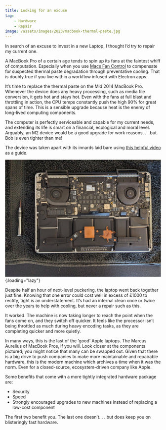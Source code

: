 ```yaml
---
title: Looking for an excuse
tag:
    - Hardware
    - Repair
image: /assets/images/2023/macbook-thermal-paste.jpg
---
```


In search of an excuse to invest in a new Laptop, I thought I’d try to repair my current one.

A MacBook Pro of a certain age tends to spin up its fans at the faintest whiff of computation. Especially when you use [Macs Fan Control](https://crystalidea.com/macs-fan-control) to compensate for suspected thermal paste degradation through preventative cooling. That is doubly true if you live within a workflow infused with Electron apps.

It’s time to replace the thermal paste on the Mid 2014 MacBook Pro. Whenever the device does any heavy processing, such as media file conversion, it gets hot and stays hot. Even with the fans at full blast and throttling in action, the CPU temps constantly push the high 90% for great spans of time. This is a sensible upgrade because heat is the enemy of long-lived computing components.

The computer is perfectly serviceable and capable for my current needs, and extending its life is smart on a financial, ecological and moral level. Arguably, an M2 device would be a good upgrade for work reasons. . . but Bob is even tighter than me!

The device was taken apart with its innards laid bare using [this helpful video](https://www.youtube.com/watch?v=UHcYxtCppng) as a guide.

![Inside a Mid 2014 Macbook Pro](/assets/images/2023/macbook-inside.jpg "Inside a macbook pro"){:loading="lazy"}

Despite half an hour of next-level puckering, the laptop went back together just fine. Knowing that one error could cost well in excess of £1000 to rectify, tight is an understatement. It’s had an internal clean once or twice over the years to help with cooling, but never a repair such as this.

It worked. The machine is now taking longer to reach the point when the fans come on, and they switch off quicker. It feels like the processor isn’t being throttled as much during heavy encoding tasks, as they are completing quicker and more quietly.

In many ways, this is the last of the ‘good’ Apple laptops. The Marcus Aurelius of MacBook Pros, if you will. Look closer at the components pictured; you might notice that many can be swapped out. Given that there is a big drive to push companies to make more maintainable and repairable hardware, this is the modern machine which archives a time when it was the norm. Even for a closed-source, ecosystem-driven company like Apple.

Some benefits that come with a more tightly integrated hardware package are:

- Security
- Speed
- Strongly encouraged upgrades to new machines instead of replacing a low-cost component

The first two benefit you. The last one doesn’t. . . but does keep you on blisteringly fast hardware.

